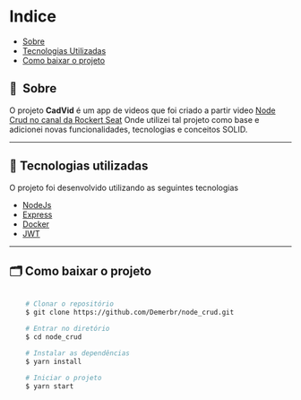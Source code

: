 # Indice

- [Sobre](#-sobre)
- [Tecnologias Utilizadas](#-tecnologias-utilizadas)
- [Como baixar o projeto](#-como-baixar-o-projeto)

## 🔖&nbsp; Sobre

O projeto **CadVid** é um app de videos que foi criado a partir video <a href="https://www.youtube.com/watch?v=9AO2hZJsHrs&t=23s"> Node Crud no canal da Rockert Seat</a>
 Onde utilizei tal projeto como base e adicionei novas funcionalidades, tecnologias e conceitos SOLID.

---

## 🚀 Tecnologias utilizadas

O projeto foi desenvolvido utilizando as seguintes tecnologias

- [NodeJs](https://nodejs.org)
- [Express](https://expressjs.com/)
- [Docker](https://www.docker.com/)
- [JWT](https://jwt.io/)

---

## 🗂 Como baixar o projeto

```bash

    # Clonar o repositório
    $ git clone https://github.com/Demerbr/node_crud.git

    # Entrar no diretório
    $ cd node_crud

    # Instalar as dependências
    $ yarn install

    # Iniciar o projeto
    $ yarn start
```
